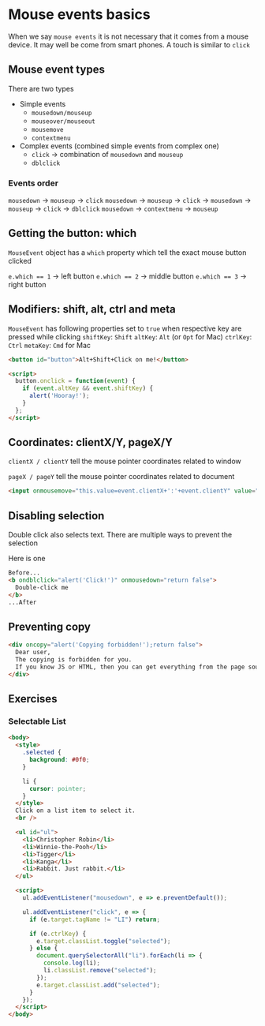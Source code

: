 # Mouse events basics

When we say `mouse events` it is not necessary that it comes from a mouse device. It may well be come from smart phones. A touch is similar to `click`

## Mouse event types
There are two types
* Simple events
  - `mousedown/mouseup`
  - `mouseover/mouseout`
  - `mousemove`
  - `contextmenu`
* Complex events (combined simple events from complex one)
  - `click` -> combination of `mousedown` and `mouseup`
  - `dblclick`

### Events order
`mousedown` -> `mouseup` -> `click`
`mousedown` -> `mouseup` -> `click` -> `mousedown` -> `mouseup` -> `click` -> `dblclick`
`mousedown` -> `contextmenu` -> `mouseup`

## Getting the button: which
`MouseEvent` object has a `which` property which tell the exact mouse button clicked

`e.which == 1` -> left button
`e.which == 2` -> middle button
`e.which == 3` -> right button

## Modifiers: shift, alt, ctrl and meta
`MouseEvent` has following properties set to `true` when respective key are pressed while clicking
`shiftKey`: `Shift`
`altKey`: `Alt` (or `Opt` for Mac)
`ctrlKey`: `Ctrl`
`metaKey`: `Cmd` for Mac

```html
<button id="button">Alt+Shift+Click on me!</button>

<script>
  button.onclick = function(event) {
    if (event.altKey && event.shiftKey) {
      alert('Hooray!');
    }
  };
</script>
```

## Coordinates: clientX/Y, pageX/Y

`clientX / clientY` tell the mouse pointer coordinates related to window

`pageX / pageY` tell the mouse pointer coordinates related to document

```html
<input onmousemove="this.value=event.clientX+':'+event.clientY" value="Mouse over me">
```

## Disabling selection
Double click also selects text. There are multiple ways to prevent the selection

Here is one
```html
Before...
<b ondblclick="alert('Click!')" onmousedown="return false">
  Double-click me
</b>
...After
```

## Preventing copy
```html
<div oncopy="alert('Copying forbidden!');return false">
  Dear user,
  The copying is forbidden for you.
  If you know JS or HTML, then you can get everything from the page source though.
</div>
```

## Exercises

### Selectable List
```html
<body>
  <style>
    .selected {
      background: #0f0;
    }

    li {
      cursor: pointer;
    }
  </style>
  Click on a list item to select it.
  <br />

  <ul id="ul">
    <li>Christopher Robin</li>
    <li>Winnie-the-Pooh</li>
    <li>Tigger</li>
    <li>Kanga</li>
    <li>Rabbit. Just rabbit.</li>
  </ul>

  <script>
    ul.addEventListener("mousedown", e => e.preventDefault());

    ul.addEventListener("click", e => {
      if (e.target.tagName != "LI") return;

      if (e.ctrlKey) {
        e.target.classList.toggle("selected");
      } else {
        document.querySelectorAll("li").forEach(li => {
          console.log(li);
          li.classList.remove("selected");
        });
        e.target.classList.add("selected");
      }
    });
  </script>
</body>
```